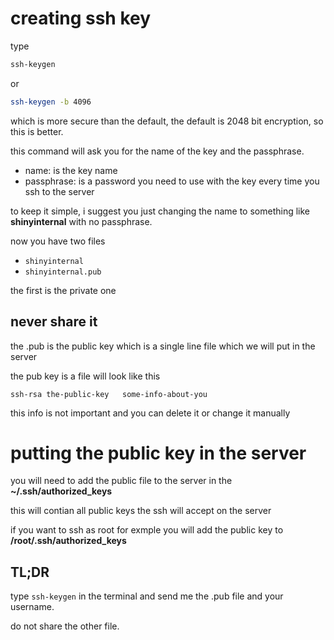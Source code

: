 # creating ssh key

type
```cmd
ssh-keygen
```

or 

```bash
ssh-keygen -b 4096
 ```

which is more secure than the default, 
the default is 2048 bit encryption, so this is better.

this command will ask you for the name of the key and the passphrase.
- name: is the key name 
- passphrase: is a password you need to use with the key every time you ssh to the server

to keep it simple, i suggest you just changing the name to something like **shinyinternal** with no passphrase.

now you have two files
- `shinyinternal`
- `shinyinternal.pub` 

the first is the private one 
## never share it 
the .pub is the public key which is a single line file which we will put in the server 

the pub key is a file will look like this 
```
ssh-rsa the-public-key   some-info-about-you
```
this info is not important and you can delete it or change it manually
# putting the public key in the server

you will need to add the public file to the server in the **~/.ssh/authorized_keys**

this will contian all public keys the ssh will accept on the server

if you want to ssh as root for exmple 
you will add the public key to **/root/.ssh/authorized_keys**

## TL;DR
type `ssh-keygen` in the terminal and send me the .pub file and your username.

do not share the other file. 
